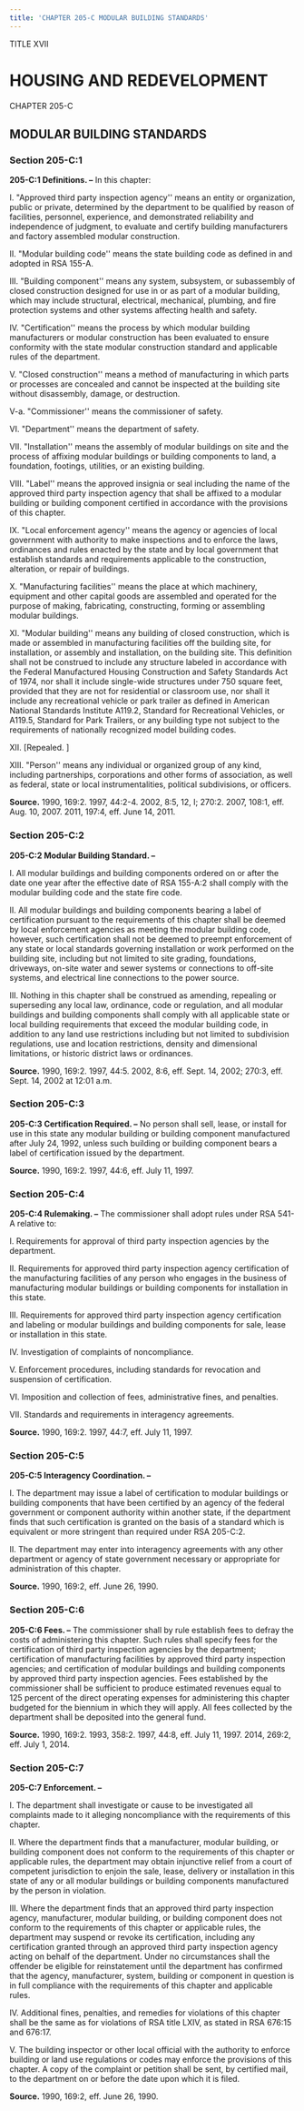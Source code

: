 ```yaml
---
title: 'CHAPTER 205-C MODULAR BUILDING STANDARDS'
---
```


TITLE XVII
                                             
HOUSING AND REDEVELOPMENT
=========================

CHAPTER 205-C
                                             
MODULAR BUILDING STANDARDS
--------------------------

### Section 205-C:1

 **205-C:1 Definitions. –** In this chapter:
                                             
 I. "Approved third party inspection agency'' means an entity or
organization, public or private, determined by the department to be
qualified by reason of facilities, personnel, experience, and
demonstrated reliability and independence of judgment, to evaluate and
certify building manufacturers and factory assembled modular
construction.
                                             
 II. "Modular building code'' means the state building code as
defined in and adopted in RSA 155-A.
                                             
 III. "Building component'' means any system, subsystem, or
subassembly of closed construction designed for use in or as part of a
modular building, which may include structural, electrical, mechanical,
plumbing, and fire protection systems and other systems affecting health
and safety.
                                             
 IV. "Certification'' means the process by which modular building
manufacturers or modular construction has been evaluated to ensure
conformity with the state modular construction standard and applicable
rules of the department.
                                             
 V. "Closed construction'' means a method of manufacturing in which
parts or processes are concealed and cannot be inspected at the building
site without disassembly, damage, or destruction.
                                             
 V-a. "Commissioner'' means the commissioner of safety.
                                             
 VI. "Department'' means the department of safety.
                                             
 VII. "Installation'' means the assembly of modular buildings on site
and the process of affixing modular buildings or building components to
land, a foundation, footings, utilities, or an existing building.
                                             
 VIII. "Label'' means the approved insignia or seal including the
name of the approved third party inspection agency that shall be affixed
to a modular building or building component certified in accordance with
the provisions of this chapter.
                                             
 IX. "Local enforcement agency'' means the agency or agencies of
local government with authority to make inspections and to enforce the
laws, ordinances and rules enacted by the state and by local government
that establish standards and requirements applicable to the
construction, alteration, or repair of buildings.
                                             
 X. "Manufacturing facilities'' means the place at which machinery,
equipment and other capital goods are assembled and operated for the
purpose of making, fabricating, constructing, forming or assembling
modular buildings.
                                             
 XI. "Modular building'' means any building of closed construction,
which is made or assembled in manufacturing facilities off the building
site, for installation, or assembly and installation, on the building
site. This definition shall not be construed to include any structure
labeled in accordance with the Federal Manufactured Housing Construction
and Safety Standards Act of 1974, nor shall it include single-wide
structures under 750 square feet, provided that they are not for
residential or classroom use, nor shall it include any recreational
vehicle or park trailer as defined in American National Standards
Institute A119.2, Standard for Recreational Vehicles, or A119.5,
Standard for Park Trailers, or any building type not subject to the
requirements of nationally recognized model building codes.
                                             
 XII. 
                                             [Repealed.
                                             ]
                                             
 XIII. "Person'' means any individual or organized group of any kind,
including partnerships, corporations and other forms of association, as
well as federal, state or local instrumentalities, political
subdivisions, or officers.

**Source.** 1990, 169:2. 1997, 44:2-4. 2002, 8:5, 12, I; 270:2. 2007,
108:1, eff. Aug. 10, 2007. 2011, 197:4, eff. June 14, 2011.

### Section 205-C:2

 **205-C:2 Modular Building Standard. –**
                                             
 I. All modular buildings and building components ordered on or after
the date one year after the effective date of RSA 155-A:2 shall comply
with the modular building code and the state fire code.
                                             
 II. All modular buildings and building components bearing a label of
certification pursuant to the requirements of this chapter shall be
deemed by local enforcement agencies as meeting the modular building
code, however, such certification shall not be deemed to preempt
enforcement of any state or local standards governing installation or
work performed on the building site, including but not limited to site
grading, foundations, driveways, on-site water and sewer systems or
connections to off-site systems, and electrical line connections to the
power source.
                                             
 III. Nothing in this chapter shall be construed as amending,
repealing or superseding any local law, ordinance, code or regulation,
and all modular buildings and building components shall comply with all
applicable state or local building requirements that exceed the modular
building code, in addition to any land use restrictions including but
not limited to subdivision regulations, use and location restrictions,
density and dimensional limitations, or historic district laws or
ordinances.

**Source.** 1990, 169:2. 1997, 44:5. 2002, 8:6, eff. Sept. 14, 2002;
270:3, eff. Sept. 14, 2002 at 12:01 a.m.

### Section 205-C:3

 **205-C:3 Certification Required. –** No person shall sell, lease,
or install for use in this state any modular building or building
component manufactured after July 24, 1992, unless such building or
building component bears a label of certification issued by the
department.

**Source.** 1990, 169:2. 1997, 44:6, eff. July 11, 1997.

### Section 205-C:4

 **205-C:4 Rulemaking. –** The commissioner shall adopt rules under
RSA 541-A relative to:
                                             
 I. Requirements for approval of third party inspection agencies by
the department.
                                             
 II. Requirements for approved third party inspection agency
certification of the manufacturing facilities of any person who engages
in the business of manufacturing modular buildings or building
components for installation in this state.
                                             
 III. Requirements for approved third party inspection agency
certification and labeling or modular buildings and building components
for sale, lease or installation in this state.
                                             
 IV. Investigation of complaints of noncompliance.
                                             
 V. Enforcement procedures, including standards for revocation and
suspension of certification.
                                             
 VI. Imposition and collection of fees, administrative fines, and
penalties.
                                             
 VII. Standards and requirements in interagency agreements.

**Source.** 1990, 169:2. 1997, 44:7, eff. July 11, 1997.

### Section 205-C:5

 **205-C:5 Interagency Coordination. –**
                                             
 I. The department may issue a label of certification to modular
buildings or building components that have been certified by an agency
of the federal government or component authority within another state,
if the department finds that such certification is granted on the basis
of a standard which is equivalent or more stringent than required under
RSA 205-C:2.
                                             
 II. The department may enter into interagency agreements with any
other department or agency of state government necessary or appropriate
for administration of this chapter.

**Source.** 1990, 169:2, eff. June 26, 1990.

### Section 205-C:6

 **205-C:6 Fees. –** The commissioner shall by rule establish fees to
defray the costs of administering this chapter. Such rules shall specify
fees for the certification of third party inspection agencies by the
department; certification of manufacturing facilities by approved third
party inspection agencies; and certification of modular buildings and
building components by approved third party inspection agencies. Fees
established by the commissioner shall be sufficient to produce estimated
revenues equal to 125 percent of the direct operating expenses for
administering this chapter budgeted for the biennium in which they will
apply. All fees collected by the department shall be deposited into the
general fund.

**Source.** 1990, 169:2. 1993, 358:2. 1997, 44:8, eff. July 11, 1997.
2014, 269:2, eff. July 1, 2014.

### Section 205-C:7

 **205-C:7 Enforcement. –**
                                             
 I. The department shall investigate or cause to be investigated all
complaints made to it alleging noncompliance with the requirements of
this chapter.
                                             
 II. Where the department finds that a manufacturer, modular
building, or building component does not conform to the requirements of
this chapter or applicable rules, the department may obtain injunctive
relief from a court of competent jurisdiction to enjoin the sale, lease,
delivery or installation in this state of any or all modular buildings
or building components manufactured by the person in violation.
                                             
 III. Where the department finds that an approved third party
inspection agency, manufacturer, modular building, or building component
does not conform to the requirements of this chapter or applicable
rules, the department may suspend or revoke its certification, including
any certification granted through an approved third party inspection
agency acting on behalf of the department. Under no circumstances shall
the offender be eligible for reinstatement until the department has
confirmed that the agency, manufacturer, system, building or component
in question is in full compliance with the requirements of this chapter
and applicable rules.
                                             
 IV. Additional fines, penalties, and remedies for violations of this
chapter shall be the same as for violations of RSA title LXIV, as stated
in RSA 676:15 and 676:17.
                                             
 V. The building inspector or other local official with the authority
to enforce building or land use regulations or codes may enforce the
provisions of this chapter. A copy of the complaint or petition shall be
sent, by certified mail, to the department on or before the date upon
which it is filed.

**Source.** 1990, 169:2, eff. June 26, 1990.
